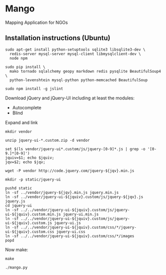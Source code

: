 # Mango

Mapping Application for NGOs

## Installation instructions (Ubuntu)

    sudo apt-get install python-setuptools sqlite3 libsqlite3-dev \
      redis-server mysql-server mysql-client libmysqlclient-dev \
      node npm

    sudo pip install \
      mako tornado sqlalchemy geopy markdown redis pysqlite BeautifulSoup4 \
      python-levenshtein mysql-python python-memcached BeautifulSoup
      
    sudo npm install -g jslint

Download jQuery and jQuery-UI including at least the modules:

-   Autocomplete
-   Blind

Expand and link
    
    mkdir vendor

    unzip jquery-ui-*.custom.zip -d vendor

    set $(ls vendor/jquery-ui*.custom/js/jquery-[0-9]*.js | grep -o '[0-9.]*[0-9]')
    jquiv=$1; echo $jquiv;
    jqv=$2; echo $jqv;

    wget -P vendor http://code.jquery.com/jquery-${jqv}.min.js

    mkdir -p static/jquery-ui

    pushd static
    ln -sf ../vendor/jquery-${jqv}.min.js jquery.min.js
    ln -sf ../vendor/jquery-ui-${jquiv}.custom/js/jquery-${jqv}.js jquery.js
    cd jquery-ui
    ln -sf ../../vendor/jquery-ui-${jquiv}.custom/js/jquery-ui-${jquiv}.custom.min.js jquery-ui.min.js
    ln -sf ../../vendor/jquery-ui-${jquiv}.custom/js/jquery-ui-${jquiv}.custom.js jquery-ui.js
    ln -sf ../../vendor/jquery-ui-${jquiv}.custom/css/*/jquery-ui-${jquiv}.custom.css jquery-ui.css
    ln -sf ../../vendor/jquery-ui-${jquiv}.custom/css/*/images
    popd
    
    
Now make:

    make

    ./mango.py